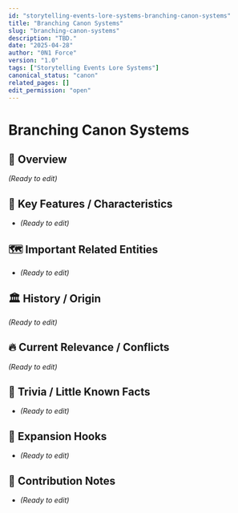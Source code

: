 ```yaml
---
id: "storytelling-events-lore-systems-branching-canon-systems"
title: "Branching Canon Systems"
slug: "branching-canon-systems"
description: "TBD."
date: "2025-04-28"
author: "0N1 Force"
version: "1.0"
tags: ["Storytelling Events Lore Systems"]
canonical_status: "canon"
related_pages: []
edit_permission: "open"
---
```


# Branching Canon Systems

## 📖 Overview
_(Ready to edit)_

## 🧩 Key Features / Characteristics
- _(Ready to edit)_

## 🗺️ Important Related Entities
- _(Ready to edit)_

## 🏛 History / Origin
_(Ready to edit)_

## 🔥 Current Relevance / Conflicts
_(Ready to edit)_

## 🎯 Trivia / Little Known Facts
- _(Ready to edit)_

## 🚀 Expansion Hooks
- _(Ready to edit)_

## 🚀 Contribution Notes
- _(Ready to edit)_

